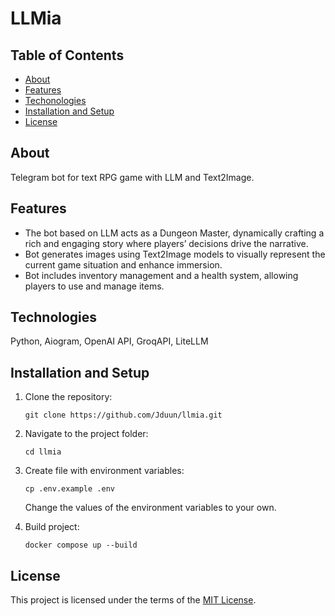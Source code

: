 # LLMia

## Table of Contents
- [About](#about)
- [Features](#features)
- [Techonologies](#technologies)
- [Installation and Setup](#installation-and-setup)
- [License](#license)

## About
Telegram bot for text RPG game with LLM and Text2Image.

## Features
- The bot based on LLM acts as a Dungeon Master, dynamically crafting a rich and engaging story where players’ decisions drive the narrative.  
- Bot generates images using Text2Image models to visually represent the current game situation and enhance immersion.  
- Bot includes inventory management and a health system, allowing players to use and manage items.  


## Technologies
Python, Aiogram, OpenAI API, GroqAPI, LiteLLM

## Installation and Setup
1. Clone the repository:
    ```
    git clone https://github.com/Jduun/llmia.git
    ```

2. Navigate to the project folder:
    ```
    cd llmia
    ```

3. Create file with environment variables:
    ```
    cp .env.example .env
    ```
    Change the values of the environment variables to your own.

4. Build project:
    ```
    docker compose up --build
    ```

## License
This project is licensed under the terms of the [MIT License](./LICENSE).
